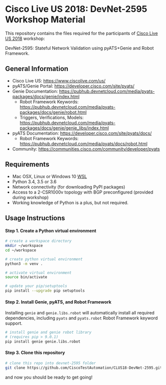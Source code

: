 # Cisco Live US 2018: DevNet-2595 Workshop Material

This repository contains the files required for the participants of [Cisco Live US 2018](https://www.ciscolive.com/us/)
workshop:

DevNet-2595: Stateful Network Validation using pyATS+Genie and Robot Framework.

## General Information

- Cisco Live US: https://www.ciscolive.com/us/
- pyATS/Genie Portal: https://developer.cisco.com/site/pyats/
- Genie Documentation: https://pubhub.devnetcloud.com/media/pyats-packages/docs/genie/index.html
  - Robot Framework Keywords: https://pubhub.devnetcloud.com/media/pyats-packages/docs/genie/robot.html
  - Triggers, Verifications, Models: https://pubhub.devnetcloud.com/media/pyats-packages/docs/genie/genie_libs/index.html
- pyATS Documentation: https://developer.cisco.com/site/pyats/docs/
  - Robot Framework Keywords: https://pubhub.devnetcloud.com/media/pyats/docs/robot.html
- Community: https://communities.cisco.com/community/developer/pyats


## Requirements

- Mac OSX, Linux or Windows 10 [WSL](https://docs.microsoft.com/en-us/windows/wsl/install-win10)
- Python 3.4, 3.5 or 3.6
- Network connectivity (for downloading PyPI packages)
- Access to a 2-CSR1000v topology with BGP preconfigured (provided during workshop)
- Working knowledge of Python is a plus, but not required.

## Usage Instructions

#### Step 1. Create a Python virtual environment

```bash
# create a workspace directory
mkdir ~/workspace
cd ~/workspace

# create python virtual environment
python3 -m venv .

# activate virtual environment
source bin/activate

# update your pip/setuptools
pip install --upgrade pip setuptools
```

#### Step 2. Install Genie, pyATS, and Robot Framework

Installing `genie` and `genie.libs.robot` will automatically install all required
dependencies, including `pyats` and `pyats.robot` Robot Framework keyword support.

```bash
# install genie and genie robot library
# (requires pip > 9.0.1)
pip install genie genie.libs.robot
```

#### Step 3. Clone this repository

```bash
# clone this repo into devnet-2595 folder
git clone https://github.com/CiscoTestAutomation/CLUS18-DevNet-2595.git devnet-2595
```

and now you should be ready to get going!
